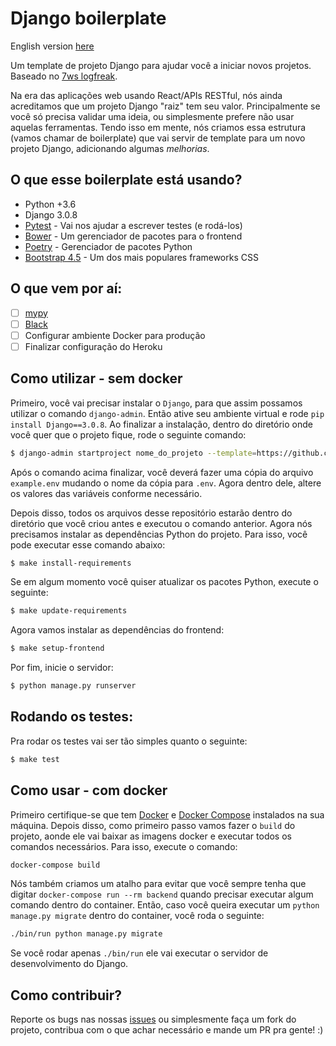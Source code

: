 # Django boilerplate #

English version [here](README-EN.md)

Um template de projeto Django para ajudar você a iniciar novos projetos. Baseado no [7ws logfreak](https://github.com/7ws/logfreak).

Na era das aplicações web usando React/APIs RESTful, nós ainda acreditamos que um projeto Django "raiz" tem seu valor. Principalmente se você só precisa validar uma ideia, ou simplesmente prefere não usar aquelas ferramentas. Tendo isso em mente, nós criamos essa estrutura (vamos chamar de boilerplate) que vai servir de template para um novo projeto Django, adicionando algumas _melhorias_.

O que esse boilerplate está usando?
-------------------------------

- Python +3.6
- Django 3.0.8
- [Pytest](https://docs.pytest.org/en/stable/) - Vai nos ajudar a escrever testes (e rodá-los)
- [Bower](https://bower.io/) - Um gerenciador de pacotes para o frontend
- [Poetry](https://python-poetry.org/) - Gerenciador de pacotes Python
- [Bootstrap 4.5](https://getbootstrap.com/docs/4.5/getting-started/introduction/) -  Um dos mais populares frameworks CSS

O que vem por aí:
-----------------
- [ ] [mypy](http://mypy-lang.org/)
- [ ] [Black](https://black.readthedocs.io/en/stable/)
- [ ] Configurar ambiente Docker para produção
- [ ] Finalizar configuração do Heroku

Como utilizar - sem docker
---------------------------

Primeiro, você vai precisar instalar o `Django`, para que assim possamos utilizar o comando `django-admin`. Então ative seu ambiente virtual e rode `pip install Django==3.0.8`. Ao finalizar a instalação, dentro do diretório onde você quer que o projeto fique, rode o seguinte comando:

```bash
$ django-admin startproject nome_do_projeto --template=https://github.com/dunderlabs/django-boilerplate/archive/master.zip
```

Após o comando acima finalizar, você deverá fazer uma cópia do arquivo `example.env` mudando o nome da cópia para `.env`. Agora dentro dele, altere os valores das variáveis conforme necessário.

Depois disso, todos os arquivos desse repositório estarão dentro do diretório que você criou antes e executou o comando anterior. Agora nós precisamos instalar as dependências Python do projeto. Para isso, você pode executar esse comando abaixo:

```bash
$ make install-requirements
```

Se em algum momento você quiser atualizar os pacotes Python, execute o seguinte:

```bash
$ make update-requirements
```

Agora vamos instalar as dependências do frontend:

```bash
$ make setup-frontend
```

Por fim, inicie o servidor:

```bash
$ python manage.py runserver
```

Rodando os testes:
------------------

Pra rodar os testes vai ser tão simples quanto o seguinte:

```bash
$ make test
```

Como usar - com docker
------------------------

Primeiro certifique-se que tem [Docker](https://docs.docker.com/) e [Docker Compose](https://docs.docker.com/compose/) instalados na sua máquina. Depois disso, como primeiro passo vamos fazer o `build` do projeto, aonde ele vai baixar as imagens docker e executar todos os comandos necessários. Para isso, execute o comando:

```bash
docker-compose build
```

Nós também criamos um atalho para evitar que você sempre tenha que digitar `docker-compose run --rm backend` quando precisar executar algum comando dentro do container. Então, caso você queira executar um `python manage.py migrate` dentro do container, você roda o seguinte:
```bash
./bin/run python manage.py migrate
```

Se você rodar apenas `./bin/run` ele vai executar o servidor de desenvolvimento do Django.

Como contribuir?
----------------

Reporte os bugs nas nossas [issues](https://github.com/dunderlabs/django-boilerplate/issues) ou simplesmente faça um fork do projeto, contribua com o que achar necessário e mande um PR pra gente! :)